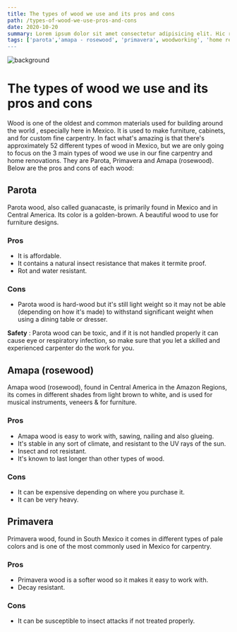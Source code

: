 ```yaml
---
title: The types of wood we use and its pros and cons
path: /types-of-wood-we-use-pros-and-cons
date: 2020-10-20
summary: Lorem ipsum dolor sit amet consectetur adipisicing elit. Hic rerum earum quos explicabo suscipit maxime iste qui nihil. Reiciendis asperiores minus necessitatibus
tags: ['parota','amapa - rosewood', 'primavera', woodworking', 'home renovations', 'pros and cons']
---
```


![background](./images/blog_bg_3.jpg)

# The types of wood we use and its pros and cons

Wood is one of the oldest and common materials used for building around the world , especially here in Mexico. It is used to make furniture, cabinets, and for custom fine carpentry. In fact what's amazing is that there's approximately 52 different types of wood in Mexico, but we are only going to focus on the 3 main types of wood we use in our fine carpentry and home renovations. They are Parota, Primavera and Amapa (rosewood). Below are the pros and cons of each wood:

## Parota  
Parota wood, also called guanacaste, is primarily found in Mexico and in Central America. Its color is a golden-brown. A beautiful wood to use for furniture designs.


### Pros

  * It is affordable.
  * It contains a natural insect resistance that makes it termite proof.
  * Rot and water resistant. 

### Cons

  * Parota wood is hard-wood but it's still light weight so it may not be able (depending on how it's made) to withstand significant weight when using a dining table or dresser.



**Safety** : Parota wood can be toxic, and if it is not handled properly it can cause eye or respiratory infection, so make sure that you let a skilled and experienced carpenter do the work for you.


## Amapa (rosewood)
Amapa wood (rosewood), found in Central America in the Amazon Regions, its comes in different shades from light brown to white, and is used for musical instruments, veneers & for furniture.  


### Pros

  * Amapa wood is easy to work with, sawing, nailing and also glueing.
  * It's stable in any sort of climate, and resistant to the UV rays of the sun.
  * Insect and rot resistant.
  * It's known to last longer than other types of wood.

### Cons

  * It can be expensive depending on where you purchase it.
  * It can be very heavy.

## Primavera
Primavera wood, found in South Mexico it comes in different types of pale colors and is one of the most commonly used in Mexico for carpentry.

### Pros
  * Primavera wood is a softer wood so it makes it easy to work with.
  * Decay resistant.

### Cons
  * It can be susceptible to insect attacks if not treated properly. 











